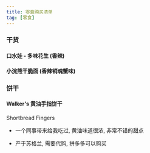 ```yaml
---
title: 零食购买清单
tag: [零食]
---
```


### 干货

#### 口水娃 - 多味花生 (香辣)

#### 小浣熊干脆面 (香辣销魂蟹味)

### 饼干

#### Walker's 黄油手指饼干

Shortbread Fingers

- 一个同事带来给我吃过, 黄油味道很浓, 非常不错的甜点

- 产于苏格兰, 需要代购, 拼多多可以购买
